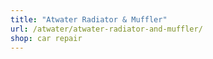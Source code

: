 ```yaml
---
title: "Atwater Radiator & Muffler"
url: /atwater/atwater-radiator-and-muffler/
shop: car repair
---
```

